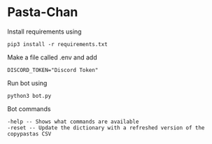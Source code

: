 # Pasta-Chan

Install requirements using 

`pip3 install -r requirements.txt`

Make a file called .env and add

`DISCORD_TOKEN="Discord Token"`

Run bot using 

`python3 bot.py`


Bot commands

```
-help -- Shows what commands are available
-reset -- Update the dictionary with a refreshed version of the copypastas CSV
``` 

